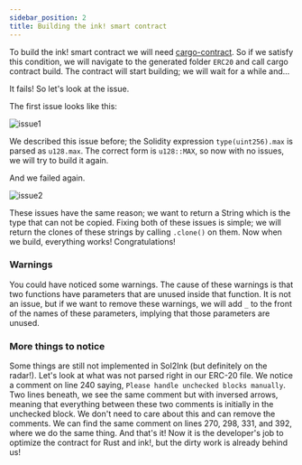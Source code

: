 ```yaml
---
sidebar_position: 2
title: Building the ink! smart contract
---
```


To build the ink! smart contract we will need [cargo-contract](https://github.com/paritytech/cargo-contract). So if we satisfy this condition, we will navigate to the generated folder `ERC20` and call cargo contract build. The contract will start building; we will wait for a while and...

It fails! So let's look at the issue.

The first issue looks like this:

![issue1](https://user-images.githubusercontent.com/43150707/183226415-17fa4232-9b38-4302-b8b8-4357c64ab740.png)

We described this issue before; the Solidity expression `type(uint256).max` is parsed as `u128.max`. The correct form is `u128::MAX`, so now with no issues, we will try to build it again.

And we failed again.

![issue2](https://user-images.githubusercontent.com/43150707/183226417-73ec8940-0800-4e70-9bee-91421def1ba2.png)

These issues have the same reason; we want to return a String which is the type that can not be copied. Fixing both of these issues is simple; we will return the clones of these strings by calling `.clone()` on them. Now when we build, everything works! Congratulations!

### Warnings

You could have noticed some warnings. The cause of these warnings is that two functions have parameters that are unused inside that function. It is not an issue, but if we want to remove these warnings, we will add `_` to the front of the names of these parameters, implying that those parameters are unused. 

### More things to notice

Some things are still not implemented in Sol2Ink (but definitely on the radar!). Let's look at what was not parsed right in our ERC-20 file.
We notice a comment on line 240 saying, `Please handle unchecked blocks manually`. Two lines beneath, we see the same comment but with inversed arrows, meaning that everything between these two comments is initially in the unchecked block. We don't need to care about this and can remove the comments. We can find the same comment on lines 270, 298, 331, and 392, where we do the same thing. And that's it! Now it is the developer's job to optimize the contract for Rust and ink!, but the dirty work is already behind us!
